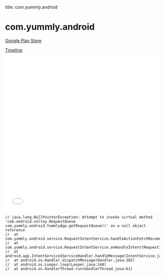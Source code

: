 title: com.yummly.android

# com.yummly.android

[Google Play Store](https://play.google.com/store/apps/details?id=com.yummly.android)

[Timeline](./vis-timeline.html)

<iframe src="./vis-timeline.html" width="100%" height="500px" style="border:none;"></iframe>

```
// java.lang.NullPointerException: Attempt to invoke virtual method 'com.android.volley.RequestQueue com.yummly.android.YummlyApp.getRequestQueue()' on a null object reference
// 	at com.yummly.android.service.RequestIntentService.handleActionFetchRecommendations(RequestIntentService.java:661)
// 	at com.yummly.android.service.RequestIntentService.onHandleIntent(RequestIntentService.java:509)
// 	at android.app.IntentService$ServiceHandler.handleMessage(IntentService.java:66)
// 	at android.os.Handler.dispatchMessage(Handler.java:102)
// 	at android.os.Looper.loop(Looper.java:148)
// 	at android.os.HandlerThread.run(HandlerThread.java:61)

```



